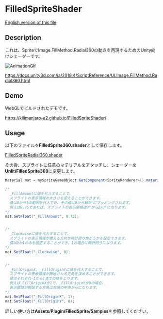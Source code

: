# FilledSpriteShader

[English version of this file](https://github.com/Kilimanjaro-a2/FilledSpriteShader/blob/master/README.md)

## Description

これは、SpriteでImage.FillMethod.Radial360の動きを再現するためのUnity向けシェーダーです。

![AnimationGif](https://user-images.githubusercontent.com/30808673/69492684-fe4ecc80-0ee8-11ea-8b7a-68ce8664b3c9.gif)

https://docs.unity3d.com/ja/2018.4/ScriptReference/UI.Image.FillMethod.Radial360.html


## Demo
WebGLでビルドされたデモです。

https://kilimanjaro-a2.github.io/FilledSpriteShader/


## Usage
以下のファイルを**FilledSprite360.shader**として保存します。

[FilledSpriteRadial360.shader](https://github.com/Kilimanjaro-a2/FilledSpriteShader/blob/master/Assets/Plugins/FilledSprite/FilledSpriteRadial360.shader)

その後、スプライトに任意のマテリアルをアタッチし、シェーダーを**Unlit/FilledSprite360**に変更します。


```C#
Material mat = mySpriteGameObject.GetComponent<SpriteRenderer>().material;

/*
  _FillAmountに値を代入することで、
  スプライトの表示領域の大きさを変えることができます。
  値は0から1の範囲を代入でき、その値は0から360°にマッピングされます。
  例えば0.75であれば、スプライトの表示領域は0°から270°になります。
*/
mat.SetFloat("_FillAmount", 0.75);


/*
  _Clockwiseに値を代入することで、
  スプライトの表示領域が増える方向が時計周りかどうかを設定できます。
  値は0か1のみを設定することができ、1の場合に時計回りになります。
*/
mat.SetFloat("_Clockwise", 0);


/*
  _FillOriginX, _FillOriginYに値を代入することで、
  スプライトの表示領域が開始される方角を決めることができます。
  値はそれぞれ-1から1までの値をとります。
  例えば_FillOriginXが1で、_FillOriginYが0の場合、
  表示領域が開始する方角は右端の中央からになります。
*/
mat.SetFloat("_FillOriginX", 1);
mat.SetFloat("_FillOriginY", 0);
```


詳しい使い方は**Assets/Plugin/FilledSprite/Samples**を参照してください。